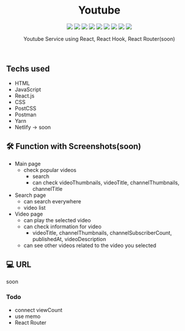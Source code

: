 <h1 align="center"> Youtube </h1>

<p align="center">
  
  <img src="https://img.shields.io/badge/Youtube-FF0000" />
  <img src="https://img.shields.io/badge/HTML-E34F26" />
  <img src="https://img.shields.io/badge/CSS-1572B6" />
  <img src="https://img.shields.io/badge/PostCSS-DD3A0A" />
  <img src="https://img.shields.io/badge/Javascript-F7DF1E" />
  <img src="https://img.shields.io/badge/React-61DAFB" />
  <img src="https://img.shields.io/badge/Postman-FF6C37" />
  <img src="https://img.shields.io/badge/Yarn-2C8EBB" />
  <img src="https://img.shields.io/badge/Netlify-00C7B7" />

  
   
</p>

<p align="center">
  Youtube Service using React, React Hook, React Router(soon)
</p>

<br/>

## Techs used
- HTML
- JavaScript
- React.js
- CSS
- PostCSS
- Postman
- Yarn
- Netlify -> soon

## 🛠 Function with Screenshots(soon)
- Main page
  - check popular videos
    - search
    - can check videoThumbnails, videoTitle, channelThumbnails, channelTitle
- Search page
  - can search everywhere
  - video list
- Video page
  - can play the selected video
  - can check information for video
    - videoTitle, channelThumbnails, channelSubscriberCount, publishedAt, videoDescription
  - can see other videos related to the video you selected

## 💻 URL
<p> soon </p>

### Todo
- connect viewCount
- use memo
- React Router
